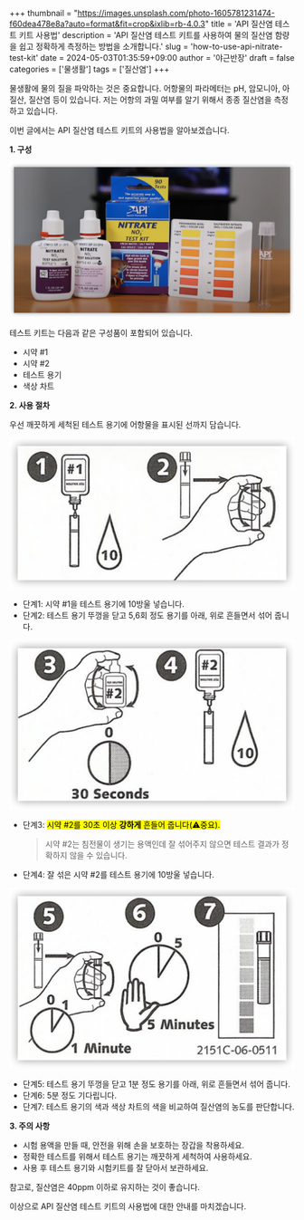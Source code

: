 +++
thumbnail = "https://images.unsplash.com/photo-1605781231474-f60dea478e8a?auto=format&fit=crop&ixlib=rb-4.0.3"
title = 'API 질산염 테스트 키트 사용법'
description = 'API 질산염 테스트 키트를 사용하여 물의 질산염 함량을 쉽고 정확하게 측정하는 방법을 소개합니다.'
slug = 'how-to-use-api-nitrate-test-kit'
date = 2024-05-03T01:35:59+09:00
author = '야근반장'
draft = false
categories = ['물생활']
tags = ['질산염']
+++

물생활에 물의 질을 파악하는 것은 중요합니다. 어항물의 파라메터는 pH, 암모니아, 아질산, 질산염 등이 있습니다. 저는 어항의 과밀 여부를 알기 위해서 종종 질산염을 측정하고 있습니다.

이번 글에서는 API 질산염 테스트 키트의 사용법을 알아보겠습니다.

**1. 구성**

![구성품](test-kit-components.png)

테스트 키트는 다음과 같은 구성품이 포함되어 있습니다.

- 시약 #1
- 시약 #2
- 테스트 용기
- 색상 차트

**2. 사용 절차**

우선 깨끗하게 세척된 테스트 용기에 어항물을 표시된 선까지 담습니다.

![1,2단계](step12.png)

- 단계1: 시약 #1을 테스트 용기에 10방울 넣습니다.
- 단계2: 테스트 용기 뚜껑을 닫고 5,6회 정도 용기를 아래, 위로 흔들면서 섞어 줍니다.

![3,4단계](step34.png)

- 단계3: <mark>시약 #2를 30초 이상 **강하게** 흔들어 줍니다(⚠️중요).</mark>
    > 시약 #2는 침전물이 생기는 용액인데 잘 섞어주지 않으면 테스트 결과가 정확하지 않을 수 있습니다.
- 단계4: 잘 섞은 시약 #2를 테스트 용기에 10방울 넣습니다.

![5,6,7단계](step567.png)

- 단계5: 테스트 용기 뚜껑을 닫고 1분 정도 용기를 아래, 위로 흔들면서 섞어 줍니다.
- 단계6: 5분 정도 기다립니다.
- 단계7: 테스트 용기의 색과 색상 차트의 색을 비교하여 질산염의 농도를 판단합니다.

**3. 주의 사항**

- 시험 용액을 만들 때, 안전을 위해 손을 보호하는 장갑을 착용하세요.
- 정확한 테스트를 위해서 테스트 용기는 깨끗하게 세척하여 사용하세요.
- 사용 후 테스트 용기와 시험키트를 잘 닫아서 보관하세요.

참고로, 질산염은 40ppm 이하로 유지하는 것이 좋습니다.

이상으로 API 질산염 테스트 키트의 사용법에 대한 안내를 마치겠습니다. 
